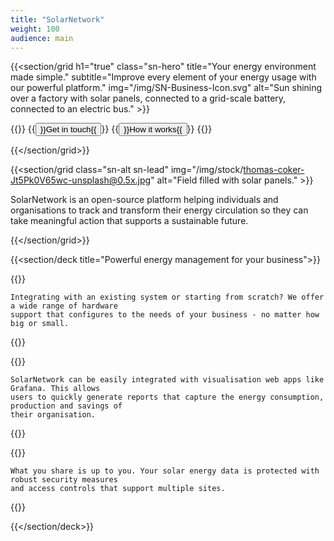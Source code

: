 ```yaml
---
title: "SolarNetwork"
weight: 100
audience: main
---
```

{{<section/grid
  h1="true"
  class="sn-hero"
  title="Your energy environment made simple."
  subtitle="Improve every element of your energy usage with our powerful platform."
  img="/img/SN-Business-Icon.svg"
  alt="Sun shining over a factory with solar panels, connected to a grid-scale battery, connected to an electric bus." >}}

{{<button-bar>}}
  {{<button type="default" url="#">}}Get in touch{{</button>}}
  {{<button type="primary" url="#">}}How it works{{</button>}}
{{</button-bar>}}

{{</section/grid>}}

{{<section/grid
  class="sn-alt sn-lead"
  img="/img/stock/thomas-coker-Jt5Pk0V65wc-unsplash@0.5x.jpg"
  alt="Field filled with solar panels." >}}

SolarNetwork is an open-source platform helping individuals and organisations to track and transform
their energy circulation so they can take meaningful action that supports a sustainable future.

{{</section/grid>}}

{{<section/deck title="Powerful energy management for your business">}}

  {{<deck-card title="Scales to every size"
    img="/img/SN-CTO-Scale.svg"
    alt="Diagram of concentric circles with 4 arrows pointing outwards." >}}

    Integrating with an existing system or starting from scratch? We offer a wide range of hardware
    support that configures to the needs of your business - no matter how big or small.

  {{</deck-card>}}

  {{<deck-card title="Simplify your data"
    img="/img/SN-CTO-Simplify.svg"
    alt="Diagram of concentric circles split into quadrants." >}}

    SolarNetwork can be easily integrated with visualisation web apps like Grafana. This allows
    users to quickly generate reports that capture the energy consumption, production and savings of
    their organisation.

  {{</deck-card>}}

  {{<deck-card title="Keep your solar data secure"
    img="/img/SN-CTO-Data-Security.svg"
    alt="Diagram of padlock surrounded by orbiting arrows."  >}}

    What you share is up to you. Your solar energy data is protected with robust security measures
    and access controls that support multiple sites.

  {{</deck-card>}}

{{</section/deck>}}
